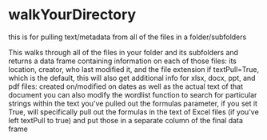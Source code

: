 # walkYourDirectory
this is for pulling text/metadata from all of the files in a folder/subfolders

This walks through all of the files in your folder and its subfolders and returns a data frame containing information on each of those files: its location, creator, who last modified it, and the file extension
if textPull=True, which is the default, this will also get additional info for xlsx, docx, ppt, and pdf files: created on/modified on dates as well as the actual text of that document
you can also modify the wordlist function to search for particular strings within the text you've pulled out
the formulas parameter, if you set it True, will specifically pull out the formulas in the text of Excel files (if you've left textPull to true) and put those in a separate column of the final data frame
